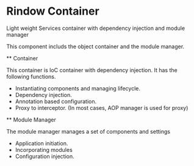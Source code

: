 Rindow Container
================
Light weight Services container with dependency injection and module manager

This component includs the object container and the module manager.

** Container

This container is IoC container with dependency injection. It has the following functions.

- Instantiating components and managing lifecycle.
- Dependency injection.
- Annotation based configuration.
- Proxy to interceptor. (In most cases, AOP manager is used for proxy)


** Module Manager

The module manager manages a set of components and settings

- Application initiation.
- Incorporating modules
- Configuration injection.

